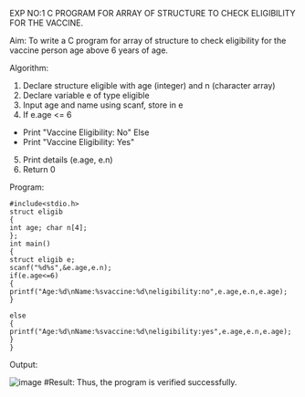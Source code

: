 EXP NO:1 C PROGRAM FOR ARRAY OF STRUCTURE TO CHECK ELIGIBILITY FOR THE VACCINE.

Aim:
To write a C program for array of structure to check eligibility for the vaccine person age above 6 years of age.

Algorithm:
1.	Declare structure eligible with age (integer) and n (character array)
2.	Declare variable e of type eligible
3.	Input age and name using scanf, store in e
4.	If e.age <= 6
-	Print "Vaccine Eligibility: No"
Else
-	Print "Vaccine Eligibility: Yes"
5.	Print details (e.age, e.n)
6.	Return 0
 
Program:
```
#include<stdio.h>
struct eligib
{
int age; char n[4];
};
int main()
{
struct eligib e;
scanf("%d%s",&e.age,e.n);
if(e.age<=6)
{
printf("Age:%d\nName:%svaccine:%d\neligibility:no",e.age,e.n,e.age);
}
 
else
{
printf("Age:%d\nName:%svaccine:%d\neligibility:yes",e.age,e.n,e.age);
}
}
```
Output:

![image](https://github.com/user-attachments/assets/f9d8365a-2884-40ed-979f-58ce2d68d8de)
#Result:
Thus, the program is verified successfully.
